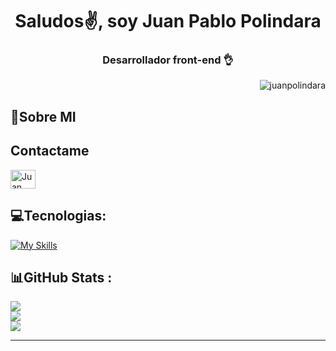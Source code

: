 <h1 align="center">Saludos✌, soy Juan Pablo Polindara</h1>
<h3 align="center">Desarrollador front-end 👌</h3><p align="right"> <img src="https://komarev.com/ghpvc/?username=juanpolindara&label=Profile%20views&color=0e75b6&style=flat" alt="juanpolindara" /> </p>

<h2 align="left">💫Sobre MI</h2>

<h2> Contactame </h2>
<a href="https://linkedin.com/in/juanpolindara" target="blank"><img align="center" src="https://raw.githubusercontent.com/rahuldkjain/github-profile-readme-generator/master/src/images/icons/Social/linked-in-alt.svg" alt="Juan Pablo Polindara Chaves" height="30" width="40" /></a></p><p align="left">  

  
## 💻Tecnologias:
  
[![My Skills](https://skillicons.dev/icons?i=js,html,css,pug,nodejs,express,react,git,github,vite,vscode)](https://skillicons.dev)

## 📊GitHub Stats :

![](https://github-readme-stats.vercel.app/api?username=JuanPolindara&theme=onedark&hide_border=true&include_all_commits=true&count_private=true)<br/>
![](https://github-readme-streak-stats.herokuapp.com/?user=JuanPolindara&theme=onedark&hide_border=true)<br/>
![](https://github-readme-stats.vercel.app/api/top-langs/?username=JuanPolindara&theme=onedark&hide_border=true&include_all_commits=true&count_private=true&layout=compact)

<hr/>



